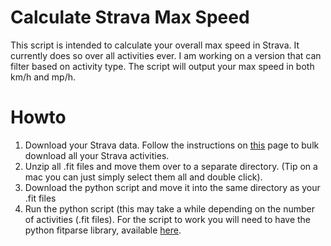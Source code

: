 # Calculate Strava Max Speed
This script is intended to calculate your overall max speed in Strava. It currently does so over all activities ever. I am working on a version that can filter based on activity type. The script will output your max speed in both km/h and mp/h. 

# Howto

1. Download your Strava data. Follow the instructions on [this](https://support.strava.com/hc/en-us/articles/216918437-Exporting-your-Data-and-Bulk-Export "Bulk Download Strava Data") page to bulk download all your Strava activities. 
1. Unzip all .fit files and move them over to a separate directory. (Tip on a mac you can just simply select them all and double click). 
1. Download the python script and move it into the same directory as your .fit files
1. Run the python script (this may take a while depending on the number of activities (.fit files). For the script to work you will need to have the python fitparse library, available [here](http://dtcooper.github.io/python-fitparse/ "Fit Parse Library").

